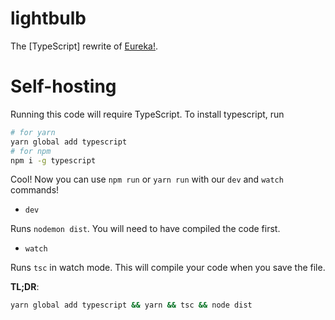 # lightbulb
The [TypeScript] rewrite of [Eureka!](https://voidbots.net/bot/eureka).

# Self-hosting
Running this code will require TypeScript. To install typescript, run 
```bash
# for yarn
yarn global add typescript
# for npm
npm i -g typescript
```

Cool! Now you can use `npm run` or `yarn run` with our `dev` and `watch` commands!

- `dev`

Runs `nodemon dist`. You will need to have compiled the code first.

- `watch`

Runs `tsc` in watch mode. This will compile your code when you save the file.

**TL;DR**: 
```bash
yarn global add typescript && yarn && tsc && node dist
```
